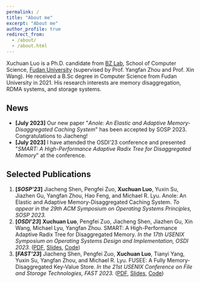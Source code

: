 ```yaml
---
permalink: /
title: "About me"
excerpt: "About me"
author_profile: true
redirect_from: 
  - /about/
  - /about.html
---
```


Xuchuan Luo is a Ph.D. candidate from [BZ Lab](https://appsrv.cse.cuhk.edu.hk/~yfzhou/), School of Computer Science, [Fudan University](https://www.fudan.edu.cn/en/) (supervised by Prof. Yangfan Zhou and Prof. Xin Wang). He received a B.Sc degree in Computer Science from Fudan University in 2021. His research interests are memory disaggregation, RDMA systems, and storage systems.


News
---
* **[July 2023]** Our new paper "*Anole: An Elastic and Adaptive Memory-Disaggregated Caching System*" has been accepted by SOSP 2023. Congratulations to Jiacheng!
* **[July 2023]** I have attended the OSDI'23 conference and presented "*SMART: A High-Performance Adaptive Radix Tree for Disaggregated Memory*" at the conference.


Selected Publications
---
1. **[*SOSP'23*]** Jiacheng Shen, Pengfei Zuo, **Xuchuan Luo**, Yuxin Su, Jiazhen Gu, Yangfan Zhou, Hao Feng, and Michael R. Lyu. Anole: An Elastic and Adaptive Memory-Disaggregated Caching System. *To appear in the 29th ACM Symposium on Operating Systems Principles, SOSP 2023.*
2. **[*OSDI'23*]** **Xuchuan Luo**, Pengfei Zuo, Jiacheng Shen, Jiazhen Gu, Xin Wang, Michael Lyu, Yangfan Zhou. SMART: A High-Performance Adaptive Radix Tree for Disaggregated Memory. *In the 17th USENIX Symposium on Operating Systems Design and Implementation, OSDI 2023.* ([PDF](https://www.usenix.org/system/files/osdi23-luo.pdf), [Slides](https://www.usenix.org/system/files/osdi23_slides_luo.pdf), [Code](https//github.com/dmemsys/SMART))
3. **[*FAST'23*]** Jiacheng Shen, Pengfei Zuo, **Xuchuan Luo**, Tianyi Yang, Yuxin Su, Yangfan Zhou, and Michael R. Lyu. FUSEE: A Fully Memory-Disaggregated Key-Value Store. *In the 21st USENIX Conference on File and Storage Technologies, FAST 2023.* ([PDF](https://www.usenix.org/system/files/fast23-shen.pdf), [Slides](https://www.usenix.org/sites/default/files/conference/protected-files/fast23_slides_shen.pdf), [Code](https://github.com/dmemsys/FUSEE))

